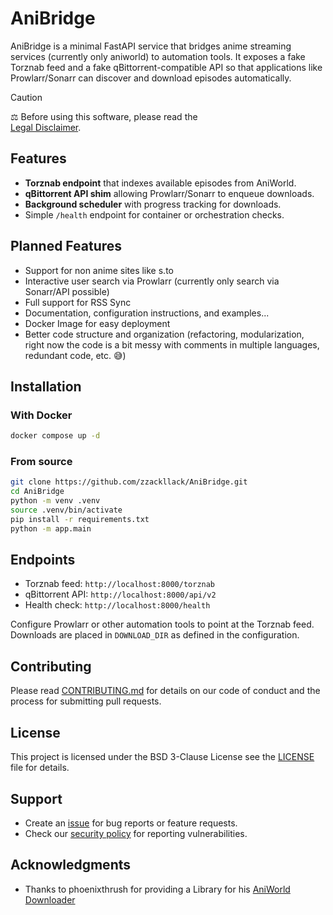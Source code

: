 # AniBridge

AniBridge is a minimal FastAPI service that bridges anime streaming services (currently only aniworld) to automation tools. It exposes a fake Torznab feed and a fake qBittorrent-compatible API so that applications like Prowlarr/Sonarr can discover and download episodes automatically.

> [!CAUTION]
> ⚖️ Before using this software, please read the  
> [Legal Disclaimer](./LEGAL.md).

## Features

- **Torznab endpoint** that indexes available episodes from AniWorld.
- **qBittorrent API shim** allowing Prowlarr/Sonarr to enqueue downloads.
- **Background scheduler** with progress tracking for downloads.
- Simple `/health` endpoint for container or orchestration checks.

## Planned Features

- Support for non anime sites like s.to
- Interactive user search via Prowlarr (currently only search via Sonarr/API possible)
- Full support for RSS Sync
- Documentation, configuration instructions, and examples...
- Docker Image for easy deployment
- Better code structure and organization (refactoring, modularization, right now the code is a bit messy with comments in multiple languages, redundant code, etc. 😅)

## Installation

### With Docker

```bash
docker compose up -d
```

### From source

```bash
git clone https://github.com/zzackllack/AniBridge.git
cd AniBridge
python -m venv .venv
source .venv/bin/activate
pip install -r requirements.txt
python -m app.main
```

## Endpoints

- Torznab feed: `http://localhost:8000/torznab`
- qBittorrent API: `http://localhost:8000/api/v2`
- Health check: `http://localhost:8000/health`

Configure Prowlarr or other automation tools to point at the Torznab feed. Downloads are placed in
`DOWNLOAD_DIR` as defined in the configuration.

## Contributing

Please read [CONTRIBUTING.md](CONTRIBUTING.md) for details on our code of conduct and the process
for submitting pull requests.

## License

This project is licensed under the BSD 3-Clause License see the [LICENSE](LICENSE) file for details.

## Support

- Create an [issue](https://github.com/Zzackllack/AniBridge/issues) for bug reports or feature requests.
- Check our [security policy](SECURITY.md) for reporting vulnerabilities.

## Acknowledgments

- Thanks to phoenixthrush for providing a Library for his [AniWorld Downloader](https://github.com/phoenixthrush/AniWorld-Downloader)
